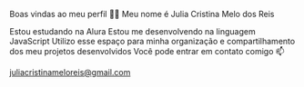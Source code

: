 Boas vindas ao meu perfil 💙💙
Meu nome é Julia Cristina Melo dos Reis

Estou estudando na Alura
Estou me desenvolvendo na linguagem JavaScript
Utilizo esse espaço para minha organização e compartilhamento dos meu projetos desenvolvidos
Você pode entrar em contato comigo 📫

juliacristinameloreis@gmail.com

